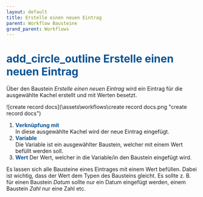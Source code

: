 ```yaml
---
layout: default
title: Erstelle einen neuen Eintrag
parent: Workflow Bausteine
grand_parent: Workflows
---
```


# <span style="color:#0b5394"><span class="material-icons">add_circle_outline</span> **Erstelle einen neuen Eintrag**</span>

Über den Baustein _Erstelle einen neuen Eintrag_ wird ein Eintrag für die ausgewählte Kachel erstellt und mit Werten besetzt.

![create record docs](\assets\workflows\create record docs.png "create record docs")

1. <span style="color:#0b5394">**Verknüpfung mit**</span>  
   In diese ausgewählte Kachel wird der neue Eintrag eingefügt.
2. <span style="color:#0b5394">**Variable**</span>  
   Die Variable ist ein ausgewählter Baustein, welcher mit einem Wert befüllt werden soll.
3. <span style="color:#0b5394">**Wert**</span>
   Der Wert, welcher in die Variable/in den Baustein eingefügt wird.

Es lassen sich alle Bausteine eines Eintrages mit einem Wert befüllen. Dabei ist wichtig, dass der Wert dem Typen des Bausteins gleicht.
Es sollte z. B. für einen Baustein _Datum_ sollte nur ein Datum eingefügt werden, einem Baustein _Zahl_ nur eine Zahl etc.
